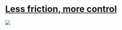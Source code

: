 # [Less friction, more control](https://web.dev/case-studies/google-meet-permissions-best-practices)

<ImageWrapper v-click ><img src="/google-meet.png"></ImageWrapper>

<!-- 
Мы можем отобразить пользователю, что доступ к девайсам нет и просто пустить его в конференцию. А как, кстати, понять, если доступ к девайсам?
[click:1] А как отобразить такое состояние? Как узнать, что у нас нет доступа к камере и микрофона, не вызывая getUserMedia?
 -->

<style>
.slidev-vclick-hidden {
  opacity: 1 !important;
}

.slidev-vclick-current:deep(img) {
  scale: 1.6;
  translate: 202px -6px; 
}
</style>
